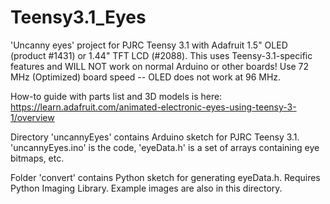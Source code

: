 # Teensy3.1_Eyes

'Uncanny eyes' project for PJRC Teensy 3.1 with Adafruit 1.5" OLED (product #1431) or 1.44" TFT LCD (#2088). This uses Teensy-3.1-specific features and WILL NOT work on normal Arduino or other boards!  Use 72 MHz (Optimized) board speed -- OLED does not work at 96 MHz.

How-to guide with parts list and 3D models is here:
https://learn.adafruit.com/animated-electronic-eyes-using-teensy-3-1/overview

Directory 'uncannyEyes' contains Arduino sketch for PJRC Teensy 3.1. 'uncannyEyes.ino' is the code, 'eyeData.h' is a set of arrays containing eye bitmaps, etc.

Folder 'convert' contains Python sketch for generating eyeData.h. Requires Python Imaging Library. Example images are also in this directory.
